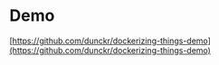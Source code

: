 # Demo

[https://github.com/dunckr/dockerizing-things-demo](https://github.com/dunckr/dockerizing-things-demo)
